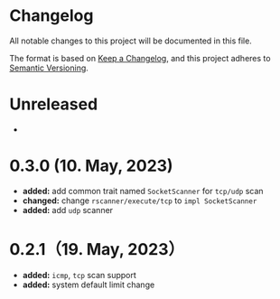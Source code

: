 # Changelog

All notable changes to this project will be documented in this file.

The format is based on [Keep a Changelog](https://keepachangelog.com/en/1.0.0/),
and this project adheres to [Semantic Versioning](https://semver.org/spec/v2.0.0.html).

# Unreleased

- 

# 0.3.0 (10. May, 2023)

- **added:** add common trait named `SocketScanner` for `tcp/udp` scan
- **changed:** change `rscanner/execute/tcp` to `impl SocketScanner`
- **added:** add `udp` scanner 

# 0.2.1（19. May, 2023）

- **added:** `icmp`, `tcp` scan support
- **added:** system default limit change

